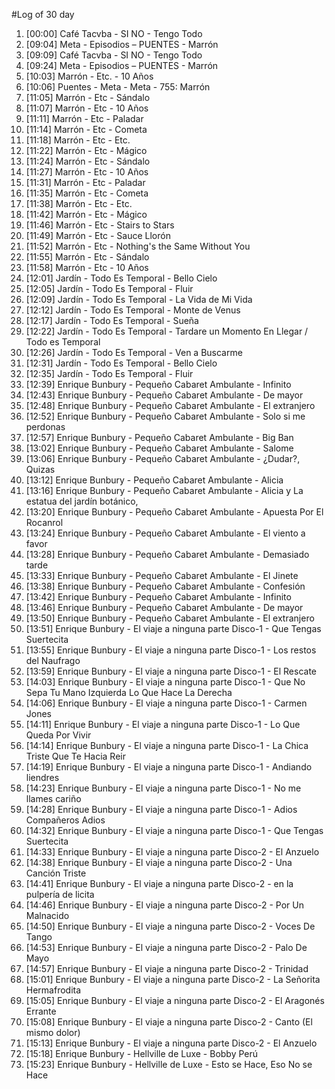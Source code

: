 #Log of 30 day

1. [00:00] Café Tacvba - SI NO - Tengo Todo
1. [09:04] Meta - Episodios – PUENTES - Marrón
1. [09:09] Café Tacvba - SI NO - Tengo Todo
1. [09:24] Meta - Episodios – PUENTES - Marrón
1. [10:03] Marrón - Etc. - 10 Años
1. [10:06] Puentes - Meta - Meta - 755: Marrón
1. [11:05] Marrón - Etc - Sándalo
1. [11:07] Marrón - Etc - 10 Años
1. [11:11] Marrón - Etc - Paladar
1. [11:14] Marrón - Etc - Cometa
1. [11:18] Marrón - Etc - Etc.
1. [11:22] Marrón - Etc - Mágico
1. [11:24] Marrón - Etc - Sándalo
1. [11:27] Marrón - Etc - 10 Años
1. [11:31] Marrón - Etc - Paladar
1. [11:35] Marrón - Etc - Cometa
1. [11:38] Marrón - Etc - Etc.
1. [11:42] Marrón - Etc - Mágico
1. [11:46] Marrón - Etc - Stairs to Stars
1. [11:49] Marrón - Etc - Sauce Llorón
1. [11:52] Marrón - Etc - Nothing's the Same Without You
1. [11:55] Marrón - Etc - Sándalo
1. [11:58] Marrón - Etc - 10 Años
1. [12:01] Jardín - Todo Es Temporal - Bello Cielo
1. [12:05] Jardín - Todo Es Temporal - Fluir
1. [12:09] Jardín - Todo Es Temporal - La Vida de Mi Vida
1. [12:12] Jardín - Todo Es Temporal - Monte de Venus
1. [12:17] Jardín - Todo Es Temporal - Sueña
1. [12:22] Jardín - Todo Es Temporal - Tardare un Momento En Llegar / Todo es Temporal
1. [12:26] Jardín - Todo Es Temporal - Ven a Buscarme
1. [12:31] Jardín - Todo Es Temporal - Bello Cielo
1. [12:35] Jardín - Todo Es Temporal - Fluir
1. [12:39] Enrique Bunbury - Pequeño Cabaret Ambulante - Infinito
1. [12:43] Enrique Bunbury - Pequeño Cabaret Ambulante - De mayor
1. [12:48] Enrique Bunbury - Pequeño Cabaret Ambulante - El extranjero
1. [12:52] Enrique Bunbury - Pequeño Cabaret Ambulante - Solo si me perdonas
1. [12:57] Enrique Bunbury - Pequeño Cabaret Ambulante - Big Ban
1. [13:02] Enrique Bunbury - Pequeño Cabaret Ambulante - Salome
1. [13:06] Enrique Bunbury - Pequeño Cabaret Ambulante - ¿Dudar?, Quizas
1. [13:12] Enrique Bunbury - Pequeño Cabaret Ambulante - Alicia
1. [13:16] Enrique Bunbury - Pequeño Cabaret Ambulante - Alicia y La estatua del jardín botánico,
1. [13:20] Enrique Bunbury - Pequeño Cabaret Ambulante - Apuesta Por El Rocanrol
1. [13:24] Enrique Bunbury - Pequeño Cabaret Ambulante - El viento a favor
1. [13:28] Enrique Bunbury - Pequeño Cabaret Ambulante - Demasiado tarde
1. [13:33] Enrique Bunbury - Pequeño Cabaret Ambulante - El Jinete
1. [13:38] Enrique Bunbury - Pequeño Cabaret Ambulante - Confesión
1. [13:42] Enrique Bunbury - Pequeño Cabaret Ambulante - Infinito
1. [13:46] Enrique Bunbury - Pequeño Cabaret Ambulante - De mayor
1. [13:50] Enrique Bunbury - Pequeño Cabaret Ambulante - El extranjero
1. [13:51] Enrique Bunbury - El viaje a ninguna parte Disco-1 - Que Tengas Suertecita
1. [13:55] Enrique Bunbury - El viaje a ninguna parte Disco-1 - Los restos del Naufrago
1. [13:59] Enrique Bunbury - El viaje a ninguna parte Disco-1 - El Rescate
1. [14:03] Enrique Bunbury - El viaje a ninguna parte Disco-1 - Que No Sepa Tu Mano Izquierda Lo Que Hace La Derecha
1. [14:06] Enrique Bunbury - El viaje a ninguna parte Disco-1 - Carmen Jones
1. [14:11] Enrique Bunbury - El viaje a ninguna parte Disco-1 - Lo Que Queda Por Vivir
1. [14:14] Enrique Bunbury - El viaje a ninguna parte Disco-1 - La Chica Triste Que Te Hacia Reir
1. [14:19] Enrique Bunbury - El viaje a ninguna parte Disco-1 - Andiando liendres
1. [14:23] Enrique Bunbury - El viaje a ninguna parte Disco-1 - No me llames cariño
1. [14:28] Enrique Bunbury - El viaje a ninguna parte Disco-1 - Adios Compañeros Adios
1. [14:32] Enrique Bunbury - El viaje a ninguna parte Disco-1 - Que Tengas Suertecita
1. [14:33] Enrique Bunbury - El viaje a ninguna parte Disco-2 - El Anzuelo
1. [14:38] Enrique Bunbury - El viaje a ninguna parte Disco-2 - Una Canción Triste
1. [14:41] Enrique Bunbury - El viaje a ninguna parte Disco-2 - en la pulpería de licita
1. [14:46] Enrique Bunbury - El viaje a ninguna parte Disco-2 - Por Un Malnacido
1. [14:50] Enrique Bunbury - El viaje a ninguna parte Disco-2 - Voces De Tango
1. [14:53] Enrique Bunbury - El viaje a ninguna parte Disco-2 - Palo De Mayo
1. [14:57] Enrique Bunbury - El viaje a ninguna parte Disco-2 - Trinidad
1. [15:01] Enrique Bunbury - El viaje a ninguna parte Disco-2 - La Señorita Hermafrodita
1. [15:05] Enrique Bunbury - El viaje a ninguna parte Disco-2 - El Aragonés Errante
1. [15:08] Enrique Bunbury - El viaje a ninguna parte Disco-2 - Canto (El mismo dolor)
1. [15:13] Enrique Bunbury - El viaje a ninguna parte Disco-2 - El Anzuelo
1. [15:18] Enrique Bunbury - Hellville de Luxe - Bobby Perú
1. [15:23] Enrique Bunbury - Hellville de Luxe - Esto se Hace, Eso No se Hace
